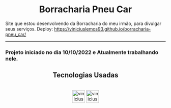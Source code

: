<h1 align="center">Borracharia Pneu Car</h1>

Site que estou desenvolvendo da Borracharia do meu irmão, para divulgar seus serviços.
Deploy: https://viniciuslemos93.github.io/borracharia-pneu_car/
<hr>
<h3> Projeto iniciado no dia 10/10/2022 e Atualmente trabalhando nele. </h3>

<h2 align="center">Tecnologias Usadas</h2>
<div align="center">
     <div style="display: inline_block margin-left:auto margin-rigth:auto"><br>
        <img align="lef" alt="vinicius-html" height="40 widht="50" src="https://cdn.jsdelivr.net/gh/devicons/devicon/icons/html5/html5-plain-wordmark.svg" />
        <img align="lef" alt="vinicius-css" height="40 widht="50" src="https://cdn.jsdelivr.net/gh/devicons/devicon/icons/css3/css3-plain-wordmark.svg" />
    </div>
</div>
